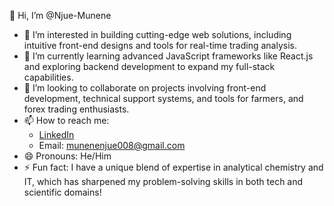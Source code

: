 
👋 Hi, I’m @Njue-Munene  

- 👀 I’m interested in building cutting-edge web solutions, including intuitive front-end designs and tools for real-time trading analysis.  
- 🌱 I’m currently learning advanced JavaScript frameworks like React.js and exploring backend development to expand my full-stack capabilities.  
- 💞️ I’m looking to collaborate on projects involving front-end development, technical support systems, and tools for farmers, and forex trading enthusiasts.  
- 📫 How to reach me:  
  - [LinkedIn](https://www.linkedin.com/in/njue-munene)  
  - Email: munenenjue008@gmail.com  
- 😄 Pronouns: He/Him  
- ⚡ Fun fact: I have a unique blend of expertise in analytical chemistry and IT, which has sharpened my problem-solving skills in both tech and scientific domains!  


